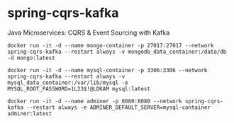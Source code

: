 # spring-cqrs-kafka
Java Microservices: CQRS &amp; Event Sourcing with Kafka

```
docker run -it -d --name mongo-container -p 27017:27017 --network spring-cqrs-kafka --restart always -v mongodb_data_container:/data/db -d mongo:latest

```

```
docker run -it -d --name mysql-container -p 3306:3306 --network spring-cqrs-kafka --restart always -v mysql_data_container:/var/lib/mysql -e MYSQL_ROOT_PASSWORD=1L23$!@LDKAM mysql:latest

```

```
docker run -it -d --name adminer -p 8080:8080 --network spring-cqrs-kafka --restart always -e ADMINER_DEFAULT_SERVER=mysql-container adminer:latest

```